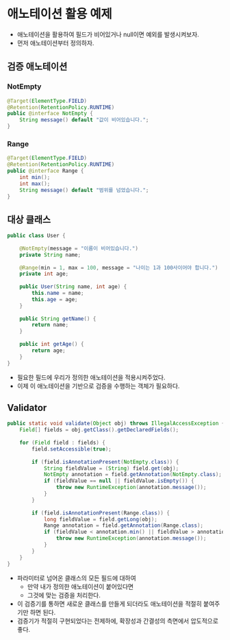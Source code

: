 # 애노테이션 활용 예제

- 애노테이션을 활용하여 필드가 비어있거나 null이면 예외를 발생시켜보자.
- 먼저 애노테이션부터 정의하자.

## 검증 애노테이션

### NotEmpty

```java
@Target(ElementType.FIELD)
@Retention(RetentionPolicy.RUNTIME)
public @interface NotEmpty {
	String message() default "값이 비어있습니다.";
}
```

### Range

```java
@Target(ElementType.FIELD)
@Retention(RetentionPolicy.RUNTIME)
public @interface Range {
	int min();
	int max();
	String message() default "범위를 넘었습니다.";
}
```

## 대상 클래스

```java
public class User {
	
	@NotEmpty(message = "이름이 비어있습니다.")
	private String name;
	
	@Range(min = 1, max = 100, message = "나이는 1과 100사이어야 합니다.")
	private int age;
	
	public User(String name, int age) {
		this.name = name;
		this.age = age;
	}
	
	public String getName() {
		return name;
	}
	
	public int getAge() {
		return age;
	}
}
```

- 필요한 필드에 우리가 정의한 애노테이션을 적용시켜주었다.
- 이제 이 애노테이션을 기반으로 검증을 수행하는 객체가 필요하다.

## Validator

```java
public static void validate(Object obj) throws IllegalAccessException {
	Field[] fields = obj.getClass().getDeclaredFields();
	
	for (Field field : fields) {
		field.setAccessible(true);
	
		if (field.isAnnotationPresent(NotEmpty.class)) {
			String fieldValue = (String) field.get(obj);
			NotEmpty annotation = field.getAnnotation(NotEmpty.class);
			if (fieldValue == null || fieldValue.isEmpty()) {
				throw new RuntimeException(annotation.message());
			}
		}
	
		if (field.isAnnotationPresent(Range.class)) {
			long fieldValue = field.getLong(obj);
			Range annotation = field.getAnnotation(Range.class);
			if (fieldValue < annotation.min() || fieldValue > annotation.max()) {
				throw new RuntimeException(annotation.message());
			}
		}
	}
}
```

- 파라미터로 넘어온 클래스의 모든 필드에 대하여
  - 만약 내가 정의한 애노테이션이 붙어있다면
  - 그것에 맞는 검증을 처리한다.
- 이 검증기를 통하면 새로운 클래스를 만들게 되더라도 애노테이션을 적절히 붙여주기만 하면 된다.
- 검증기가 적절히 구현되었다는 전제하에, 확장성과 간결성의 측면에서 압도적으로 좋다.
